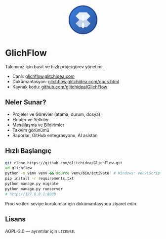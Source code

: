 <p align="center">
  <img src="static/img/favicon.svg" alt="GlichFlow Logo" width="96" height="96" />
</p>

# GlichFlow

Takımınız için basit ve hızlı proje/görev yönetimi.

- Canlı: [glichflow.glitchidea.com](http://glichflow.glitchidea.com/)
- Dokümantasyon: [glichflow.glitchidea.com/docs.html](http://glichflow.glitchidea.com/docs.html)
- Kaynak kodu: [github.com/glitchidea/GlichFlow](https://github.com/glitchidea/GlichFlow)

## Neler Sunar?

- Projeler ve Görevler (atama, durum, dosya)
- Ekipler ve Yetkiler
- Mesajlaşma ve Bildirimler
- Takvim görünümü
- Raporlar, GitHub entegrasyonu, AI asistan

## Hızlı Başlangıç

```bash
git clone https://github.com/glitchidea/GlichFlow.git
cd glichflow
python -m venv venv && source venv/bin/activate  # Windows: venv\Scripts\activate
pip install -r requirements.txt
python manage.py migrate
python manage.py runserver
# http://127.0.0.1:8000
```

Prod ve ileri seviye kurulumlar için dokümantasyonu ziyaret edin.


## Lisans

AGPL-3.0 — ayrıntılar için `LICENSE`.
